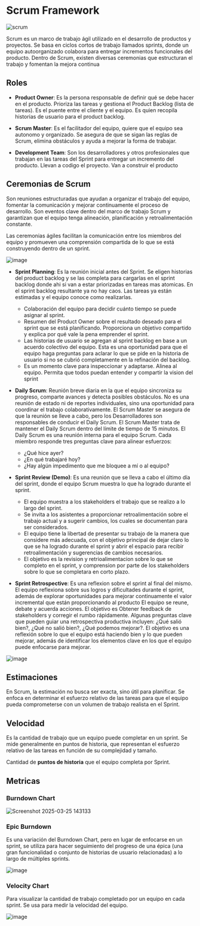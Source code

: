 # Scrum Framework
![scrum](https://github.com/user-attachments/assets/044cb01d-4e32-4311-bf24-fc8450c13830)

Scrum es un marco de trabajo ágil utilizado en el desarrollo de productos y proyectos. Se basa en ciclos cortos de trabajo llamados sprints, donde un equipo autoorganizado colabora para entregar incrementos funcionales del producto. Dentro de Scrum, existen diversas ceremonias que estructuran el trabajo y fomentan la mejora continua

## Roles
- **Product Owner**: Es la persona responsable de definir qué se debe hacer en el producto. Prioriza las tareas y gestiona el Product Backlog (lista de tareas). Es el puente entre el cliente y el equipo. Es quien recopila historias de usuario para el product backlog.

- **Scrum Master**: Es el facilitador del equipo, quiere que el equipo sea autonomo y organizado. Se asegura de que se sigan las reglas de Scrum, elimina obstáculos y ayuda a mejorar la forma de trabajar.

- **Development Team**: Son los desarrolladores y otros profesionales que trabajan en las tareas del Sprint para entregar un incremento del producto. Llevan a codigo el proyecto. Van a construir el producto

## Ceremonias de Scrum
Son reuniones estructuradas que ayudan a organizar el trabajo del equipo, fomentar la comunicación y mejorar continuamente el proceso de desarrollo. Son eventos clave dentro del marco de trabajo Scrum y garantizan que el equipo tenga alineación, planificación y retroalimentación constante.

Las ceremonias ágiles facilitan la comunicación entre los miembros del equipo y promueven una comprensión
compartida de lo que se está construyendo dentro de un sprint.

![image](https://github.com/user-attachments/assets/fc29d2af-4078-45b9-8502-88d4fb477289)

- **Sprint Planning**: Es la reunión inicial antes del Sprint. Se eligen historias del product backlog y se las completa para cargarlas en el sprint backlog donde ahi si van a estar priorizadas en tareas mas atomicas. En el sprint backlog resultante ya no hay caos. Las tareas ya están estimadas y el equipo conoce como realizarlas.
  - Colaboración del equipo para decidir cuánto tiempo se puede asignar al sprint.
  - Resumen del Product Owner sobre el resultado deseado para el sprint que se está planificando. Proporciona un objetivo compartido y explica por qué vale la pena emprender el sprint.
  -  Las historias de usuario se agregan al sprint backlog en base a un acuerdo colectivo del equipo. Esta es una oportunidad para que el equipo haga preguntas para aclarar lo que se pide en la historia de usuario si no se cubrió completamente en la refinación del backlog.
  -  Es un momento clave para inspeccionar y adaptarse. Alinea al equipo. Permita que todos puedan entender y compartir la vision del sprint

- **Daily Scrum**: Reunión breve diaria en la que el equipo sincroniza su progreso, comparte avances y detecta posibles obstáculos. No es una reunión de estado ni de reportes individuales, sino una oportunidad para coordinar el trabajo colaborativamente. El Scrum Master se asegura de que la reunión se lleve a cabo, pero los Desarrolladores son responsables de conducir el Daily Scrum. El Scrum Master trata de mantener el Daily Scrum
dentro del límite de tiempo de 15 minutos. El Daily Scrum es una reunión interna para el equipo Scrum. Cada miembro responde tres preguntas clave para alinear esfuerzos:
  -   ¿Qué hice ayer?
  -   ¿En qué trabajaré hoy?
  -   ¿Hay algún impedimento que me bloquee a mí o al equipo?

- **Sprint Review (Demo)**:  Es una reunión que se lleva a cabo el último día del sprint, donde el equipo Scrum muestra lo que ha logrado durante el sprint.
  - El equipo muestra a los stakeholders el trabajo que se realizo a lo largo del sprint.
  - Se invita a los asistentes a proporcionar retroalimentación sobre el trabajo actual y a sugerir cambios, los cuales se documentan para ser considerados.
  - El equipo tiene la libertad de presentar su trabajo de la manera que considere más adecuada, con el objetivo principal de dejar claro lo que se ha logrado durante el sprint y abrir el espacio para recibir retroalimentación y sugerencias de cambios necesarios.
  - El objetivo es la revision y retrioalimentacion sobre lo que se completo en el sprint, y comprension por parte de los stakeholders sobre lo que se completara en corto plazo.

 - **Sprint Retrospective**: Es una reflexion sobre el sprint al final del mismo. El equipo reflexiona sobre sus logros y dificultades durante el sprint, además de explorar oportunidades para mejorar continuamente el valor incremental que están proporcionando al producto El equipo se reune, debate y acuerda acciones. El objetivo es Obtener feedback de stakeholders y corregir el rumbo rápidamente. Algunas preguntas clave que pueden guiar una retrospectiva productiva incluyen: ¿Qué salió bien?, ¿Qué no salió bien?, ¿Qué podemos mejorar?. El objetivo es una reflexión sobre lo que el equipo está haciendo bien y lo que pueden mejorar, además de identificar los elementos clave en los que el equipo puede enfocarse para mejorar.

![image](https://github.com/user-attachments/assets/56783198-3954-4591-8844-3cd0e86dbdd9)

## Estimaciones
En Scrum, la estimación no busca ser exacta, sino útil para planificar. Se enfoca en determinar el esfuerzo relativo de las tareas para que el equipo pueda comprometerse con un volumen de trabajo realista en el Sprint.

## Velocidad 
Es la cantidad de trabajo que un equipo puede completar en un sprint. Se mide generalmente en puntos de historia, que representan el esfuerzo relativo de las tareas en función de su complejidad y tamaño.

Cantidad de **puntos de historia** que el equipo completa por Sprint.

## Metricas
### Burndown Chart

![Screenshot 2025-03-25 143133](https://github.com/user-attachments/assets/a7b8c3ce-a9d6-4f29-b357-2333711b751e)

### Epic Burndown
Es una variación del Burndown Chart, pero en lugar de enfocarse en un sprint, se utiliza para hacer seguimiento del progreso de una épica (una gran funcionalidad o conjunto de historias de usuario relacionadas) a lo largo de múltiples sprints.

![image](https://github.com/user-attachments/assets/4dcda054-fd65-429b-9a42-1edf2c03038d)

### Velocity Chart
Para visualizar la cantidad de trabajo completado por un equipo en cada sprint. Se usa para medir la velocidad del equipo.

![image](https://github.com/user-attachments/assets/952f46bd-38e4-4862-ad9f-eb007b335cd8)

